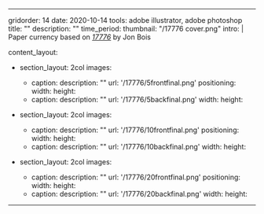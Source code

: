 ---

gridorder: 14
date: 2020-10-14
tools: adobe illustrator, adobe photoshop
title: ""
description: ""
time_period:
thumbnail: "/17776 cover.png"
intro: |
 Paper currency based on <i><a href="https://www.sbnation.com/a/17776-football" target="_blank">17776</a></i> by Jon Bois

content_layout:
  - section_layout: 2col
    images:
      - caption:
        description: ""
        url: '/17776/5frontfinal.png'
        positioning: 
        width:
        height:
      - caption:
        description: ""
        url: '/17776/5backfinal.png'
        width:
        height:

  - section_layout: 2col
    images:
      - caption:
        description: ""
        url: '/17776/10frontfinal.png'
        positioning: 
        width:
        height:
      - caption:
        description: ""
        url: '/17776/10backfinal.png'
        width:
        height:

  - section_layout: 2col
    images:
      - caption:
        description: ""
        url: '/17776/20frontfinal.png'
        positioning: 
        width:
        height:
      - caption:
        description: ""
        url: '/17776/20backfinal.png'
        width:
        height:
---